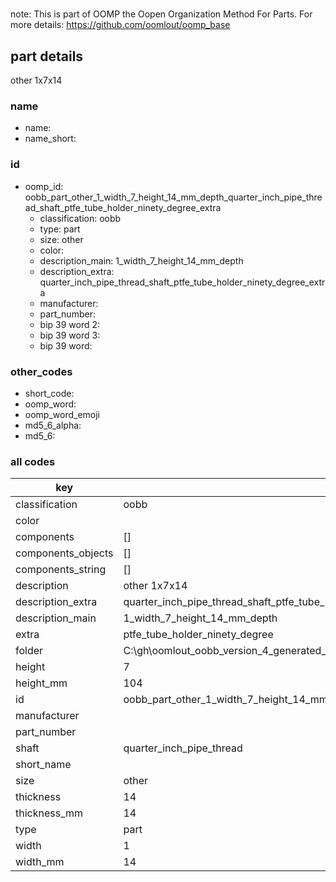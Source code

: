 #   

note: This is part of OOMP the Oopen Organization Method For Parts. For more details: https://github.com/oomlout/oomp_base

##  part details



other 1x7x14

### name
* name: 
* name_short: 
### id
* oomp_id: oobb_part_other_1_width_7_height_14_mm_depth_quarter_inch_pipe_thread_shaft_ptfe_tube_holder_ninety_degree_extra
  * classification: oobb
  * type: part
  * size: other
  * color: 
  * description_main: 1_width_7_height_14_mm_depth
  * description_extra: quarter_inch_pipe_thread_shaft_ptfe_tube_holder_ninety_degree_extra
  * manufacturer: 
  * part_number: 
  * bip 39 word 2: 
  * bip 39 word 3: 
  * bip 39 word: 

### other_codes
* short_code: 
* oomp_word: 
* oomp_word_emoji 
* md5_6_alpha: 
* md5_6: 









### all codes 
| key | value |  
| --- | --- |  
| classification | oobb |  
| color |  |  
| components | [] |  
| components_objects | [] |  
| components_string | [] |  
| description | other 1x7x14 |  
| description_extra | quarter_inch_pipe_thread_shaft_ptfe_tube_holder_ninety_degree_extra |  
| description_main | 1_width_7_height_14_mm_depth |  
| extra | ptfe_tube_holder_ninety_degree |  
| folder | C:\gh\oomlout_oobb_version_4_generated_parts\things\oobb_part_other_1_width_7_height_14_mm_depth_quarter_inch_pipe_thread_shaft_ptfe_tube_holder_ninety_degree_extra |  
| height | 7 |  
| height_mm | 104 |  
| id | oobb_part_other_1_width_7_height_14_mm_depth_quarter_inch_pipe_thread_shaft_ptfe_tube_holder_ninety_degree_extra |  
| manufacturer |  |  
| part_number |  |  
| shaft | quarter_inch_pipe_thread |  
| short_name |  |  
| size | other |  
| thickness | 14 |  
| thickness_mm | 14 |  
| type | part |  
| width | 1 |  
| width_mm | 14 |  
